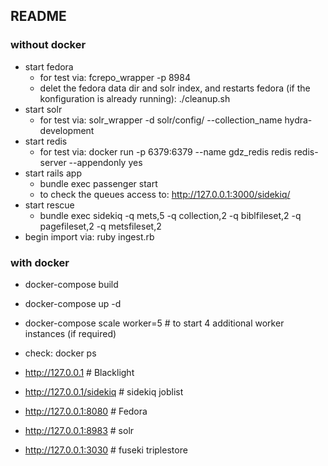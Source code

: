 ## README ##

### without docker ###
* start fedora
    * for test via: fcrepo_wrapper -p 8984
    * delet the fedora data dir and solr index, and restarts fedora (if the konfiguration is already running): ./cleanup.sh
* start solr
    * for test via: solr_wrapper -d solr/config/ --collection_name hydra-development
* start redis
    * for test via: docker run -p 6379:6379 --name gdz_redis  redis redis-server --appendonly yes
* start rails app
    * bundle exec passenger start
    * to check the queues access to: http://127.0.0.1:3000/sidekiq/
* start rescue
    * bundle exec sidekiq -q mets,5 -q collection,2 -q biblfileset,2 -q pagefileset,2 -q metsfileset,2
* begin import via: ruby ingest.rb

### with docker ###
* docker-compose build
* docker-compose up -d
* docker-compose scale worker=5             # to start 4 additional worker instances (if required)
* check: docker ps

* http://127.0.0.1                          # Blacklight
* http://127.0.0.1/sidekiq                  # sidekiq joblist

* http://127.0.0.1:8080                     # Fedora

* http://127.0.0.1:8983                     # solr
* http://127.0.0.1:3030                     # fuseki triplestore

